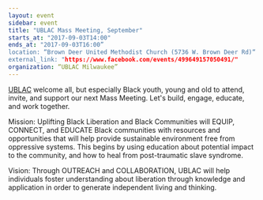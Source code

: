 ```yaml
---
layout: event
sidebar: event
title: "UBLAC Mass Meeting, September"
starts_at: "2017-09-03T14:00"
ends_at: "2017-09-03T16:00”
location: “Brown Deer United Methodist Church (5736 W. Brown Deer Rd)“
external_link: "https://www.facebook.com/events/499649157050491/"
organization: “UBLAC Milwaukee”
---
```


[UBLAC](https://www.facebook.com/UBLACMKE/) welcome all, but especially Black youth, young and old to attend, invite, and support our next Mass Meeting. Let's build, engage, educate, and work together. 

Mission: 
Uplifting Black Liberation and Black Communities will EQUIP, CONNECT, and EDUCATE Black communities with resources and opportunities that will help provide sustainable environment free from oppressive systems. This begins by using education about potential impact to the community, and how to heal from post-traumatic slave syndrome. 

Vision: 
Through OUTREACH and COLLABORATION, UBLAC will help individuals foster understanding about liberation through knowledge and application in order to generate independent living and thinking.
